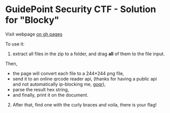 # GuidePoint Security CTF - Solution for "Blocky"

Visit webpage [on gh pages](https://abrifq.github.io/gpsctf-blocky-solution)

To use it:
1. extract all files in the zip to a folder, and drag **all** of them to the file input.

Then,
- the page will convert each file to a 244*244 png file,
- send it to an online qrcode reader api, (thanks for having a public api and not automatically ip-blocking me, [goqr](https://goqr.me)),
- parse the result hex string,
- and finally, print it on the document.

2. After that, find one with the curly braces and voila, there is your flag!
